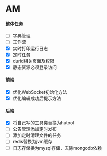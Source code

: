 # AM
#### 整体任务
- [ ] 字典管理
- [ ] 工作流
- [x] 实时打印运行日志
- [x] 定时任务
- [x] durid相关页面及权限
- [x] 静态资源必须登录访问
#### 前端
- [x] 优化WebSocket初始化方法
- [x] 优化编辑成功后提示方法
#### 后端
- [x] 将自己写的工具类替换为hutool
- [ ] 公告管理添加定时发布
- [ ] 添加定时清理文件的任务
- [ ] redis替换为jvm缓存
- [ ] 日志存储换为mysql存储，去除mongodb依赖
